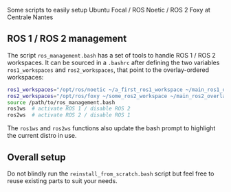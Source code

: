 Some scripts to easily setup Ubuntu Focal / ROS Noetic / ROS 2 Foxy at Centrale Nantes

## ROS 1 / ROS 2 management

The script `ros_management.bash` has a set of tools to handle ROS 1 / ROS 2 workspaces. It can be sourced in a `.bashrc` after defining the two variables `ros1_workspaces` and `ros2_workspaces`, that point to the overlay-ordered workspaces:

```bash
ros1_workspaces="/opt/ros/noetic ~/a_first_ros1_workspace ~/main_ros1_overlay"
ros2_workspaces="/opt/ros/foxy ~/some_ros2_workspace ~/main_ros2_overlay"
source /path/to/ros_management.bash
ros1ws  # activate ROS 1 / disable ROS 2
ros2ws  # activate ROS 2 / disable ROS 1
```
The `ros1ws` and `ros2ws` functions also update the bash prompt to highlight the current distro in use.

## Overall setup

Do not blindly run the `reinstall_from_scratch.bash` script but feel free to reuse existing parts to suit your needs.
